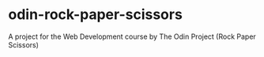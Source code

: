 # odin-rock-paper-scissors
A project for the Web Development course by The Odin Project (Rock Paper Scissors)
